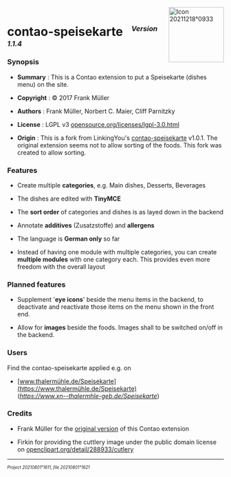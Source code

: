 ﻿<img src="./20211218o0933.cutlery-69792.v2.x0128y0128.png" align="right" width="128" height="128" alt="Icon 20211218°0933">

# contao-speisekarte &nbsp; <sup><sub><sup>*Version 1.1.4*</sup></sub></sup>

### Synopsis

- **Summary** :
 This is a Contao extension to put a Speisekarte (dishes menu) on the site.

- **Copyright** : © 2017 Frank Müller

- **Authors** : Frank Müller, Norbert C. Maier, Cliff Parnitzky

- **License** : LGPL v3 [opensource.org/licenses/lgpl-3.0.html](http://opensource.org/licenses/lgpl-3.0.html)

- **Origin** :
 This is a fork from LinkingYou's [contao-speisekarte](https://github.com/LinkingYou/contao-speisekarte) v1.0.1.
 The original extension seems not to allow sorting of the foods.
 This fork was created to allow sorting.

### Features

- Create multiple **categories**, e.g. Main dishes, Desserts, Beverages

- The dishes are edited with **TinyMCE**

- The **sort order** of categories and dishes is as layed down in the backend

- Annotate **additives** (Zusatzstoffe) and **allergens**

- The language is **German only** so far

- Instead of having one module with multiple categories, you can
 create **multiple modules** with one category each. This provides
 even more freedom with the overall layout

### Planned features

- Supplement '**eye icons**' beside the menu items in the backend, to deactivate
 and reactivate those items on the menu shown in the front end.

- Allow for **images** beside the foods. Images shall to be switched on/off in the backend.

### Users

Find the contao-speisekarte applied e.g. on

- [www.thalermühle.de/Speisekarte](https://www.thalermühle.de/Speisekarte)
  <br> (*https://www.xn--thalermhle-geb.de/Speisekarte*)

### Credits

- Frank Müller for the [original version](https://github.com/LinkingYou/contao-speisekarte)
 of this Contao extension

- Firkin for providing the cuttlery image under the public domain license on
 [openclipart.org/detail/288933/cutlery](https://openclipart.org/detail/288933/cutlery)

---

<sup><sub>*Project 20210801°1611, file 20210801°1621*</sub></sup>
